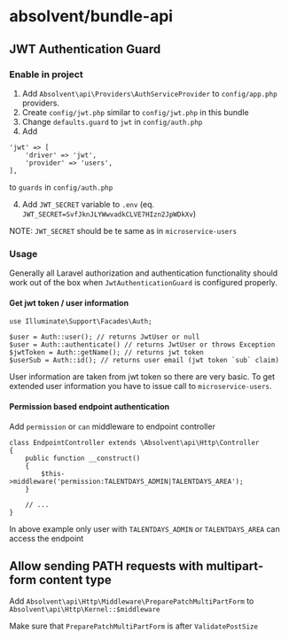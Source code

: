 # absolvent/bundle-api

## JWT Authentication Guard

### Enable in project

1. Add `Absolvent\api\Providers\AuthServiceProvider` to `config/app.php` providers.
2. Create `config/jwt.php` similar to `config/jwt.php` in this bundle
3. Change `defaults.guard` to `jwt` in `config/auth.php`
4. Add 

```
'jwt' => [
    'driver' => 'jwt',
    'provider' => 'users',
],
```

to `guards` in `config/auth.php`

4. Add `JWT_SECRET` variable to `.env` (eq. `JWT_SECRET=SvfJknJLYWwvadkCLVE7HIzn2JpWDkXv`)

NOTE: `JWT_SECRET` should be te same as in `microservice-users`

### Usage

Generally all Laravel authorization and authentication functionality
should work out of the box when `JwtAuthenticationGuard` is configured properly.

#### Get jwt token / user information

```
use Illuminate\Support\Facades\Auth;

$user = Auth::user(); // returns JwtUser or null
$user = Auth::authenticate() // returns JwtUser or throws Exception
$jwtToken = Auth::getName(); // returns jwt token
$userSub = Auth::id(); // returns user email (jwt token `sub` claim)
```

User information are taken from jwt token so there are very basic.
To get extended user information you have to issue call to `microservice-users`.

#### Permission based endpoint authentication

Add `permission` or `can` middleware to endpoint controller

```
class EndpointController extends \Absolvent\api\Http\Controller
{
    public function __construct()
    {
        $this->middleware('permission:TALENTDAYS_ADMIN|TALENTDAYS_AREA');
    }
    
    // ...
}

```

In above example only user with `TALENTDAYS_ADMIN` or `TALENTDAYS_AREA` can access the endpoint

## Allow sending PATH requests with multipart-form content type

Add `Absolvent\api\Http\Middleware\PreparePatchMultiPartForm` to `Absolvent\api\Http\Kernel::$middleware`

Make sure that `PreparePatchMultiPartForm` is after `ValidatePostSize`

